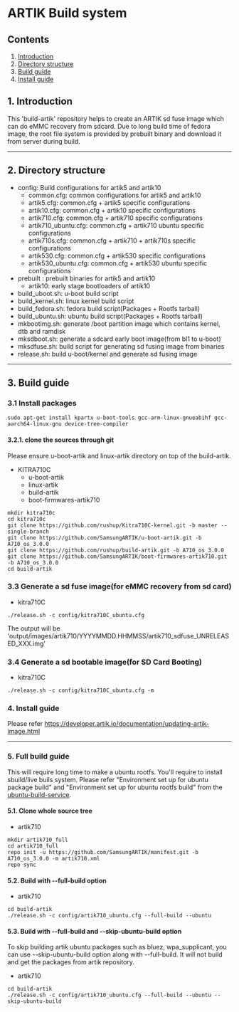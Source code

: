 # ARTIK Build system
## Contents
1. [Introduction](#1-introduction)
2. [Directory structure](#2-directory-structure)
3. [Build guide](#3-build-guide)
4. [Install guide](#4-install-guide)

## 1. Introduction
This 'build-artik' repository helps to create an ARTIK sd fuse image which can do eMMC recovery from sdcard. Due to long build time of fedora image, the root file system is provided by prebuilt binary and download it from server during build.

---
## 2. Directory structure
- config: Build configurations for artik5 and artik10
	-	common.cfg: common configurations for artik5 and artik10
	-	artik5.cfg: common.cfg + artik5 specific configurations
	-	artik10.cfg: common.cfg + artik10 specific configurations
	-	artik710.cfg: common.cfg + artik710 specific configurations
	-	artik710_ubuntu.cfg: common.cfg + artik710 ubuntu specific configurations
	-	artik710s.cfg: common.cfg + artik710 + artik710s specific configurations
	-	artik530.cfg: common.cfg + artik530 specific configurations
	-	artik530_ubuntu.cfg: common.cfg + artik530 ubuntu specific configurations
-	prebuilt : prebuilt binaries for artik5 and artik10
	-	artik10: early stage bootloaders of artik10
-	build_uboot.sh: u-boot build script
-	build_kernel.sh: linux kernel build script
-	build_fedora.sh: fedora build script(Packages + Rootfs tarball)
-	build_ubuntu.sh: ubuntu build script(Packages + Rootfs tarball)
-	mkbootimg.sh: generate /boot partition image which contains kernel, dtb and ramdisk
-	mksdboot.sh: generate a sdcard early boot image(from bl1 to u-boot)
-	mksdfuse.sh: build script for generating sd fusing image from binaries
-	release.sh: build u-boot/kernel and generate sd fusing image

---
## 3. Build guide
### 3.1 Install packages
```
sudo apt-get install kpartx u-boot-tools gcc-arm-linux-gnueabihf gcc-aarch64-linux-gnu device-tree-compiler
```

#### 3.2.1. clone the sources through git

Please ensure u-boot-artik and linux-artik directory on top of the build-artik.
- KITRA710C
	- u-boot-artik
	- linux-artik
	- build-artik
	- boot-firmwares-artik710
```
mkdir kitra710c
cd kitra710c
git clone https://github.com/rushup/Kitra710C-kernel.git -b master --single-branch
git clone https://github.com/SamsungARTIK/u-boot-artik.git -b A710_os_3.0.0
git clone https://github.com/rushup/build-artik.git -b A710_os_3.0.0
git clone https://github.com/SamsungARTIK/boot-firmwares-artik710.git -b A710_os_3.0.0
cd build-artik
```


### 3.3 Generate a sd fuse image(for eMMC recovery from sd card)

-	kitra710C

```
./release.sh -c config/kitra710C_ubuntu.cfg
```

The output will be 'output/images/artik710/YYYYMMDD.HHMMSS/artik710_sdfuse_UNRELEASED_XXX.img'



### 3.4 Generate a sd bootable image(for SD Card Booting)

-	kitra710C

```
./release.sh -c config/kitra710C_ubuntu.cfg -m
```


### 4. Install guide

Please refer https://developer.artik.io/documentation/updating-artik-image.html

---

### 5. Full build guide

This will require long time to make a ubuntu rootfs. You'll require to install sbuild/live buils system. Please refer "Environment set up for ubuntu package build" and "Environment set up for ubuntu rootfs build" from the [ubuntu-build-service](https://github.com/SamsungARTIK/ubuntu-build-service).

#### 5.1. Clone whole source tree

- artik710

```
mkdir artik710_full
cd artik710_full
repo init -u https://github.com/SamsungARTIK/manifest.git -b A710_os_3.0.0 -m artik710.xml
repo sync
```


#### 5.2. Build with --full-build option

- artik710

```
cd build-artik
./release.sh -c config/artik710_ubuntu.cfg --full-build --ubuntu
```


#### 5.3. Build with --full-build and --skip-ubuntu-build option

To skip building artik ubuntu packages such as bluez, wpa_supplicant, you can use --skip-ubuntu-build option along with --full-build. It will not build and get the packages from artik repository.

- artik710

```
cd build-artik
./release.sh -c config/artik710_ubuntu.cfg --full-build --ubuntu --skip-ubuntu-build
```

